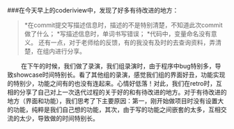 ###在今天早上的coderiview中，发现了好多有待改进的地方：
> *在commit提交写描述信息时，描述的不是特别清楚，不知道此次commit做了什么；
> *写描述信息时，单词书写错误；
> *代码中，变量命名没有意义。
还有一点，对于老师给的反馈，有的我没有及时的去查询资料，弄清楚，在组内进行分享。

&nbsp;&nbsp;&nbsp;&nbsp;&nbsp;&nbsp;&nbsp;&nbsp;在下午的时候，我们做了录演，我们组录演时，由于程序中bug特别多，导致showcase时间特别长。看了其他组的录演，感觉我们组的界面好丑，功能实现的特别少，功能之间有的也没有连起来。心情好低落！对此，我们在retro时，互相的分享了自己对上一次迭代过程的关于好的和有待改进的地方。对于有待改进的地方（界面和功能），我们思考了下主要原因：第一，刚开始做项目时没有设置大的功能，纯粹是我们自己想的功能，其次，由于写的功能之间嵌套的太多，互相交流的太少，导致做的时间特别长。
